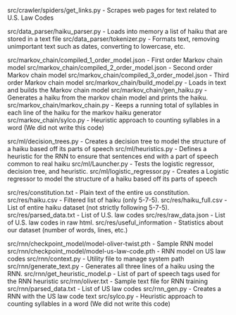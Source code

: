 src/crawler/spiders/get_links.py - Scrapes web pages for text related to U.S. Law Codes

src/data_parser/haiku_parser.py - Loads into memory a list of haiku that are stored in a text file
src/data_parser/tokenizer.py - Formats text, removing unimportant text such as dates, converting to lowercase, etc.

src/markov_chain/compiled_1_order_model.json - First order Markov chain model
src/markov_chain/compiled_2_order_model.json - Second order Markov chain model
src/markov_chain/compiled_3_order_model.json - Third order Markov chain model
src/markov_chain/build_model.py - Loads in text and builds the Markov chain model
src/markov_chain/gen_haiku.py - Generates a haiku from the markov chain model and prints the haiku.
src/markov_chain/markov_chain.py - Keeps a running total of syllables in each line of the haiku for the markov haiku generator
src/markov_chain/sylco.py - Heuristic approach to counting syllables in a word (We did not write this code)

src/ml/decision_trees.py - Creates a decision tree to model the structure of a haiku based off its parts of speech
src/ml/heuristics.py - Defines a heuristic for the RNN to ensure that sentences end with a part of speech common to real haiku
src/ml/Launcher.py - Tests the logistic regressor, decision tree, and heuristic.
src/ml/logistic_regressor.py - Creates a Logistic regressor to model the structure of a haiku based off its parts of speech

src/res/constitution.txt - Plain text of the entire us constitution.
src/res/haiku.csv - Filtered list of haiku (only 5-7-5).
src/res/haiku_full.csv - List of entire haiku dataset (not strictly following 5-7-5).
src/res/parsed_data.txt - List of U.S. law codes
src/res/raw_data.json - List of U.S. law codes in raw html.
src/res/useful_information - Statistics about our dataset (number of words, lines, etc.)

src/rnn/checkpoint_model/model-oliver-twist.pth - Sample RNN model
src/rnn/checkpoint_model/model-us-law-code.pth - RNN model on US law codes
src/rnn/context.py - Utility file to manage system path
src/rnn/generate_text.py - Generates all three lines of a haiku using the RNN.
src/rnn/get_heuristic_model.p - List of part of speech tags used for the RNN heuristic 
src/rnn/oliver.txt - Sample text file for RNN training
src/rnn/parsed_data.txt - List of US law codes
src/rnn_gen.py - Creates a RNN with the US law code text
src/sylco.py - Heuristic approach to counting syllables in a word (We did not write this code)
